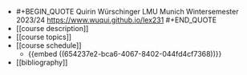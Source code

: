 - #+BEGIN_QUOTE
  Quirin Würschinger
  LMU Munich
  Wintersemester 2023/24
  https://www.wuqui.github.io/lex231
  #+END_QUOTE
- [[course description]]
- [[course topics]]
- [[course schedule]]
	- {{embed ((654237e2-bca6-4067-8402-044fd4cf7368))}}
- [[bibliography]]